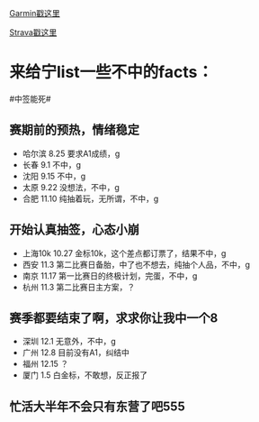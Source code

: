 [Garmin戳这里](https://connect.garmin.com/modern/profile/d4f5acc4-f163-48c5-9502-ea8b0aa2aa2e)

[Strava戳这里](https://www.strava.com/athletes/119783493)

# 来给宁list一些不中的facts：

 #中签能死#

## 赛期前的预热，情绪稳定

* 哈尔滨 8.25 要求A1成绩，g
* 长春 9.1 不中，g
* 沈阳 9.15 不中，g
* 太原 9.22 没想法，不中，g
* 合肥 11.10 纯抽着玩，无所谓，不中，g

## 开始认真抽签，心态小崩

* 上海10k 10.27 金标10k，这个差点都订票了，结果不中，g
* 西安 11.3 第二比赛日备胎，中了也不想去，纯抽个人品，不中，g
* 南京 11.17 第一比赛日的终极计划，完蛋，不中，g
* 杭州 11.3 第二比赛日主方案，？

## 赛季都要结束了啊，求求你让我中一个8

* 深圳 12.1 无意外，不中，g
* 广州 12.8 目前没有A1，纠结中
* 福州 12.15 ？
* 厦门 1.5 白金标，不敢想，反正报了

## 忙活大半年不会只有东营了吧555